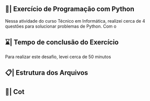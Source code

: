## 📑| Exercício de Programação com Python

  Nessa atividade do curso Técnico em Informática, realizei cerca de 4 questões para solucionar problemas de Python. Com o
 
## ⌛| Tempo de conclusão do Exercício

  Para realizar este desafio, levei cerca de 50 minutos  
  
## 📋| Estrutura dos Arquivos


## 📱| Cot

